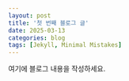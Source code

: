 ```yaml
---
layout: post
title: '첫 번째 블로그 글'
date: 2025-03-13
categories: blog
tags: [Jekyll, Minimal Mistakes]
---
```


여기에 블로그 내용을 작성하세요.